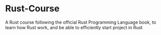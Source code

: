 # Rust-Course

A Rust course following the official Rust Programming Language book, to learn how Rust work, and be able to efficiently start project in Rust
